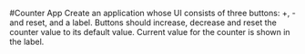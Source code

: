 #Counter App
Create an application whose UI consists of three buttons: +, - and reset, and a label. Buttons should increase, decrease and reset the counter value to its default value.
Current value for the counter is shown in the label.
